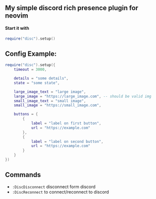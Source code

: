 ## My simple discord rich presence plugin for neovim

#### Start it with
```lua
require("disc").setup()
```


## Config Example:

```lua
require("disc").setup({
    timeout = 3000,

    details = "some details",
    state = "some state",

    large_image_text = "large image",
    large_image = "https://large_image.com", -- should be valid img
    small_image_text = "small image",
    small_image = "https://small_image.com",

    buttons = {
        {
            label = "label on first button",
            url = "https://example.com"
        },
        {
            label = "label on second button",
            url = "https://example.com"
        }
    }
})
```

## Commands

- `:DiscDisconnect` disconnect form discord
- `:DiscReconnect` to connect/reconnect to discord
